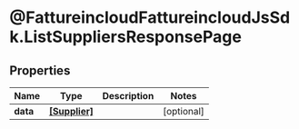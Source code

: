 # @FattureincloudFattureincloudJsSdk.ListSuppliersResponsePage

## Properties

Name | Type | Description | Notes
------------ | ------------- | ------------- | -------------
**data** | [**[Supplier]**](Supplier.md) |  | [optional] 


